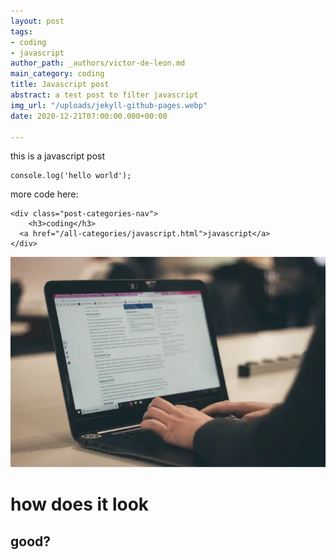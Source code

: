 ```yaml
---
layout: post
tags:
- coding
- javascript
author_path: _authors/victor-de-leon.md
main_category: coding
title: Javascript post
abstract: a test post to filter javascript
img_url: "/uploads/jekyll-github-pages.webp"
date: 2020-12-21T07:00:00.000+00:00

---
```

this is a javascript post

    console.log('hello world');

more code here:

    <div class="post-categories-nav">
        <h3>coding</h3>    
      <a href="/all-categories/javascript.html">javascript</a>
    </div>

![alt text of the pic](/uploads/jekyll-github-pages.webp "a picture")

# how does it look

## good?